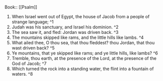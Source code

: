  Book:: [[Psalm]]
 1. When Israel went out of Egypt, the house of Jacob from a people of strange language; ^1
 2. Judah was his sanctuary, and Israel his dominion. ^2
 3. The sea saw it, and fled: Jordan was driven back. ^3
 4. The mountains skipped like rams, and the little hills like lambs. ^4
 5. What ailed thee, O thou sea, that thou fleddest? thou Jordan, that thou wast driven back? ^5
 6. Ye mountains, that ye skipped like rams; and ye little hills, like lambs? ^6
 7. Tremble, thou earth, at the presence of the Lord, at the presence of the God of Jacob; ^7
 8. Which turned the rock into a standing water, the flint into a fountain of waters. ^8
